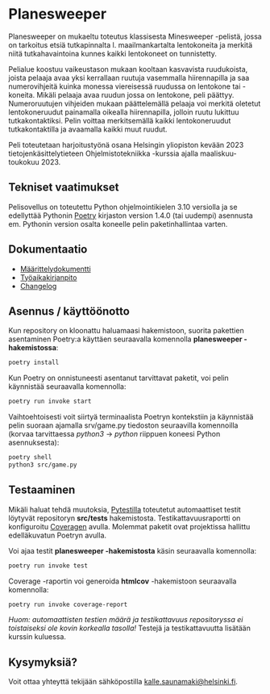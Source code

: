 # Planesweeper

Planesweeper on mukaeltu toteutus klassisesta Minesweeper -pelistä, jossa on tarkoitus etsiä tutkapinnalta l. maailmankartalta lentokoneita ja merkitä niitä tutkahavaintoina kunnes kaikki lentokoneet on tunnistetty. 

Pelialue koostuu vaikeustason mukaan kooltaan kasvavista ruudukoista, joista pelaaja avaa yksi kerrallaan ruutuja vasemmalla hiirennapilla ja saa numerovihjeitä kuinka monessa viereisessä ruudussa on lentokone tai -koneita. Mikäli pelaaja avaa ruudun jossa on lentokone, peli päättyy. Numeroruutujen vihjeiden mukaan päättelemällä  pelaaja voi merkitä oletetut lentokoneruudut painamalla oikealla hiirennapilla, jolloin ruutu lukittuu tutkakontaktiksi. Pelin voittaa merkitsemällä kaikki lentokoneruudut tutkakontaktilla ja avaamalla kaikki muut ruudut.

Peli toteutetaan harjoitustyönä osana Helsingin yliopiston kevään 2023 tietojenkäsittelytieteen Ohjelmistotekniikka -kurssia ajalla maaliskuu-toukokuu 2023.


## Tekniset vaatimukset

Pelisovellus on toteutettu Python ohjelmointikielen 3.10 versiolla ja se edellyttää Pythonin [Poetry](https://python-poetry.org/) kirjaston version 1.4.0 (tai uudempi) asennusta em. Pythonin version osalta koneelle pelin paketinhallintaa varten. 


## Dokumentaatio

- [Määrittelydokumentti](https://github.com/ksaunamaki/ot-harjoitustyo/blob/master/planesweeper/dokumentaatio/vaatimusmaarittely.md)
- [Työaikakirjanpito](https://github.com/ksaunamaki/ot-harjoitustyo/blob/master/planesweeper/dokumentaatio/tuntikirjanpito.md)
- [Changelog](https://github.com/ksaunamaki/ot-harjoitustyo/blob/master/planesweeper/dokumentaatio/changelog.md)

## Asennus / käyttöönotto

Kun repository on kloonattu haluamaasi hakemistoon, suorita pakettien asentaminen Poetry:a käyttäen seuraavalla komennolla **planesweeper -hakemistossa**:

```bash
poetry install
```

Kun Poetry on onnistuneesti asentanut tarvittavat paketit, voi pelin käynnistää seuraavalla komennolla:

```bash
poetry run invoke start
```

Vaihtoehtoisesti voit siirtyä terminaalista Poetryn kontekstiin ja käynnistää pelin suoraan ajamalla srv/game.py tiedoston seuraavilla komennoilla (korvaa tarvittaessa *python3* -> *python* riippuen koneesi Python asennuksesta):

```bash
poetry shell
python3 src/game.py
```

## Testaaminen

Mikäli haluat tehdä muutoksia, [Pytestilla](https://docs.pytest.org/) toteutetut automaattiset testit löytyvät repositoryn **src/tests** hakemistosta. Testikattavuusraportti on konfiguroitu [Coveragen](https://coverage.readthedocs.io) avulla. Molemmat paketit ovat projektissa hallittu edelläkuvatun Poetryn avulla.

Voi ajaa testit **planesweeper -hakemistosta** käsin seuraavalla komennolla:

```bash
poetry run invoke test
```

Coverage -raportin voi generoida **htmlcov** -hakemistoon seuraavalla komennolla:

```bash
poetry run invoke coverage-report
```

*Huom: automaattisten testien määrä ja testikattavuus repositoryssa ei toistaiseksi ole kovin korkealla tasolla!* Testejä ja testikattavuutta lisätään kurssin kuluessa.

## Kysymyksiä?

Voit ottaa yhteyttä tekijään sähköpostilla [kalle.saunamaki@helsinki.fi](mailto:kalle.saunamaki@helsinki.fi).